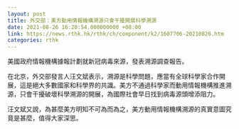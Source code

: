 ```yaml
---
layout: post
title: 外交部：美方動用情報機構溯源只會干擾開展科學溯源
date: 2021-08-26 16:20:54.000000000 +08:00
link: https://news.rthk.hk/rthk/ch/component/k2/1607706-20210826.htm
categories: rthk
---
```


美國政府情報機構據報計劃就新冠病毒來源，發表溯源調查報告。

在北京，外交部發言人汪文斌表示，溯源是科學問題，應當有全球科學家合作開展，這是絕大多數國家和科學界的共識。美方不通過科學家而動用情報機構推進溯源，只會干擾破壞科學溯源的開展，為國際社會早日找到病毒源頭增添阻力。

汪文斌又說，為甚麼美方明知不可為而為之，美方動用情報機構溯源的真實意圖究竟是甚麼，值得大家深思。
